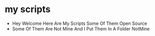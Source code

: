 # my scripts

- Hey Welcome Here Are My Scripts Some Of Them Open Source
- Some Of Them Are Not Mine And I Put Them In A Folder NotMine

